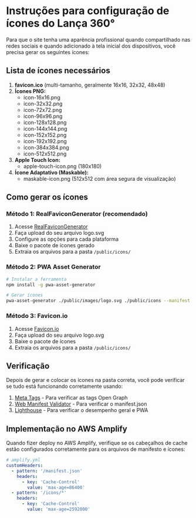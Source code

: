 # Instruções para configuração de ícones do Lança 360°

Para que o site tenha uma aparência profissional quando compartilhado nas redes sociais e quando adicionado à tela inicial dos dispositivos, você precisa gerar os seguintes ícones:

## Lista de ícones necessários

1. **favicon.ico** (multi-tamanho, geralmente 16x16, 32x32, 48x48)
2. **Ícones PNG:**
   - icon-16x16.png
   - icon-32x32.png
   - icon-72x72.png
   - icon-96x96.png
   - icon-128x128.png
   - icon-144x144.png
   - icon-152x152.png
   - icon-192x192.png
   - icon-384x384.png
   - icon-512x512.png
3. **Apple Touch Icon:**
   - apple-touch-icon.png (180x180)
4. **Ícone Adaptativo (Maskable):**
   - maskable-icon.png (512x512 com área segura de visualização)

## Como gerar os ícones

### Método 1: RealFaviconGenerator (recomendado)

1. Acesse [RealFaviconGenerator](https://realfavicongenerator.net/)
2. Faça upload do seu arquivo logo.svg
3. Configure as opções para cada plataforma
4. Baixe o pacote de ícones gerado
5. Extraia os arquivos para a pasta `/public/icons/`

### Método 2: PWA Asset Generator

```bash
# Instalar a ferramenta
npm install -g pwa-asset-generator

# Gerar ícones
pwa-asset-generator ./public/images/logo.svg ./public/icons --manifest ./public/manifest.json --index ./index.html --favicon
```

### Método 3: Favicon.io

1. Acesse [Favicon.io](https://favicon.io/favicon-converter/)
2. Faça upload do seu arquivo logo.svg
3. Baixe o pacote de ícones
4. Extraia os arquivos para a pasta `/public/icons/`

## Verificação

Depois de gerar e colocar os ícones na pasta correta, você pode verificar se tudo está funcionando corretamente usando:

1. [Meta Tags](https://metatags.io/) - Para verificar as tags Open Graph
2. [Web Manifest Validator](https://manifest-validator.appspot.com/) - Para verificar o manifest.json
3. [Lighthouse](https://developers.google.com/web/tools/lighthouse) - Para verificar o desempenho geral e PWA

## Implementação no AWS Amplify

Quando fizer deploy no AWS Amplify, verifique se os cabeçalhos de cache estão configurados corretamente para os arquivos de manifesto e ícones:

```yaml
# amplify.yml
customHeaders:
  - pattern: '/manifest.json'
    headers:
      - key: 'Cache-Control'
        value: 'max-age=86400'
  - pattern: '/icons/*'
    headers:
      - key: 'Cache-Control'
        value: 'max-age=2592000'
```